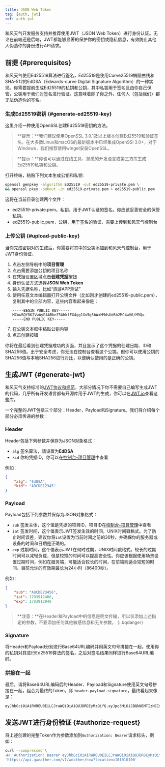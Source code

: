 ```yaml
---
title: JSON Web Token
tag: [auth, jwt]
ref: auth-jwt
---
```


和风天气开发服务支持并推荐使用JWT（JSON Web Token）进行身份认证。无论在前端还是后端，JWT都能够显著的保护你的密钥或隐私信息，有效防止其他人伪造你的身份进行API请求。

## 前提 {#prerequisites}

和风天气使用Ed25519算法进行签名，Ed25519是使用Curve25519椭圆曲线和SHA-512的EdDSA（Edwards-curve Digital Signature Algorithm）的一种实现。你需要提前生成Ed25519的私钥和公钥，其中私钥用于签名且由你自己保管，公钥用于我们对签名进行验证。这意味着除了你之外，任何人（包括我们）都无法伪造你的签名。

### 生成Ed25519密钥 {#generate-ed25519-key}

这里介绍一种使用OpenSSL创建Ed25519密钥的方法。

> **提示：**我们建议使用OpenSSL 3.0.1及以上版本创建Ed25519和验证签名。在大多数Linux和macOS的最新版本中已经集成OpenSSl 3.0+，对于Windows，我们推荐使用winget安装OpenSSL。

> **提示：**你也可以通过在线工具、熟悉的开发语言或第三方库生成Ed25519私钥和公钥。

打开终端，粘贴下列文本生成公钥和私钥:

```bash
openssl genpkey -algorithm ED25519 -out ed25519-private.pem \
&& openssl pkey -pubout -in ed25519-private.pem > ed25519-public.pem
```

这将在当前目录创建两个文件：

- ed25519-private.pem，私钥，用于JWT认证的签名。你应该妥善安全的保管私钥。
- ed25519-public.pem，公钥，用于签名的验证，需要上传到和风天气控制台

### 上传公钥 {#upload-public-key}

当你完成密钥对的生成后，你需要将其中的公钥添加到和风天气控制台，用于JWT身份验证。

1. 点击左侧导航中的**项目管理**
2. 点击需要添加公钥的项目名称
3. 在凭据设置区域点击**创建凭据**按钮
4. 身份认证方式选择**JSON Web Token**
5. 输入凭据名称，比如“旅游APP测试”
6. 使用任意文本编辑器打开公钥文件（比如刚才创建的ed25519-public.pem），复制其中的全部内容，这些内容看起来像是：
   ```
   -----BEGIN PUBLIC KEY-----
   MCowBQYDK2VwAyEAARbeZ5AhklFG4gg1Gx5g5bWxMMdsUd6b2MC4wV0/M9Q=
   -----END PUBLIC KEY-----
   ```
7. 在公钥文本框中粘贴公钥内容
8. 点击创建按钮

你将在最后看到创建凭据成功的页面，并且显示了这个凭据的创建日期、ID和SHA256值。出于安全考虑，你无法在控制台查看这个公钥。但你可以使用公钥的SHA256值与本地SHA256进行对比，以便确认使用的是正确的公钥。

## 生成JWT {#generate-jwt}

和风天气支持标准的[JWT协议和规范](https://datatracker.ietf.org/doc/html/rfc7519)，大部分情况下你不需要自己编写生成JWT的代码，几乎所有开发语言都有开源库用于JWT的生成，你可以在[JWT.io](https://jwt.io/libraries)查看这些库。

一个完整的JWT包括三个部分：Header，Payload和Signature。我们将介绍每个部分必须传递的参数：

### Header

Header包括下列参数并保存为JSON对象格式：

- `alg` 签名算法，请设置为**EdDSA**
- `kid` 你的凭据ID，你可以在[控制台-项目管理](https://console.qweather.com/#/apps)中查看

例如：

```json
{
    "alg": "EdDSA",
    "kid": "ABCDE12345"
}
```

### Payload

Payload包括下列参数并保存为JSON对象格式：

- `sub` 签发主体，这个值是凭据的项目ID，项目ID在[控制台-项目管理](https://console.qweather.com/#/apps)中查看
- `iat` 签发时间，这个值表示JWT签发生效的时间，UNIX时间戳格式。为了防止时间误差，建议你将`iat`设置为当前时间之前的30秒，并确保你的服务器或设备的时间和日期是正确的。
- `exp` 过期时间，这个值表示JWT在何时过期，UNIX时间戳格式。较长的过期时间可以减轻负载，但是较短的时间可以提高安全性。你应该根据使用场景设置过期时间，例如在服务端，可能适合较长的时间，在前端则适合较短的时间。目前允许的有效期最长为24小时（86400秒）。

例如：

```json
{
    "sub": "ABCDE23456",
    "iat": 1703912400,
    "exp": 1703912940
}
```

> **注意：**在Header和Payload中的信息是明文传输，所以仅添加上述指定的参数，不要添加任何其他敏感信息和无关参数。
{:.bqdanger}

### Signature

将Header和Payload分别进行Base64URL编码并用英文句号拼接在一起，使用你的私钥对其进行Ed25519算法的签名，之后对签名结果同样进行Base64URL编码。

### 拼接在一起

最后，请将Base64URL编码后的Header、Payload和Signature使用英文句号拼接在一起，组合为最终的Token，即 `header.payload.signature`，最终看起来像是：

```
eyJhbGciOiAiRWREU0EiLCJraWQiOiAiQUJDRDEyMzQifQ.eyJpc3MiOiJBQkNEMTIzNCIsImlhdCI6MTcwMzkxMjQwMCwiZXhwIjoxNzAzOTEyOTQwfQ.MEQCIFGLmpmAEwuhB74mR04JWg_odEau6KYHYLRXs8Bp_miIAiBMU5O13vnv9ieEBSK71v4UULMI4K5T9El6bCxBkW4BdA
```

## 发送JWT进行身份验证 {#authorize-request}

将上述创建的完整Token作为参数添加到`Authorization: Bearer`请求标头，例如：

```bash
curl --compressed \
-H 'Authorization: Bearer eyJhbGciOiAiRWREU0EiLCJraWQiOiAiQUJDRDEyMzQifQ.eyJpc3MiOiJBQkNEMTIzNCIsImlhdCI6MTcwMzkxMjQwMCwiZXhwIjoxNzAzOTEyOTQwfQ.MEQCIFGLmpmAEwuhB74mR04JWg_odEau6KYHYLRXs8Bp_miIAiBMU5O13vnv9ieEBSK71v4UULMI4K5T9El6bCxBkW4BdA' \
'https://api.qweather.com/v7/weather/now?location=101010100'
```
